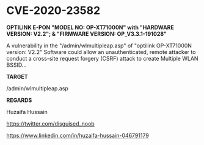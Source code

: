 # CVE-2020-23582 

**OPTILINK E-PON "MODEL NO: OP-XT71000N" with "HARDWARE VERSION: V2.2"; & "FIRMWARE VERSION: OP_V3.3.1-191028"**  

 A vulnerability in the "/admin/wlmultipleap.asp" of "optilink OP-XT71000N version: V2.2" Software could allow an unauthenticated, remote attacker to conduct a cross-site request forgery (CSRF) attack to create Multiple WLAN BSSID...

**TARGET**

/admin/wlmultipleap.asp

**REGARDS**

Huzaifa Hussain

https://twitter.com/disguised_noob

https://www.linkedin.com/in/huzaifa-hussain-046791179
